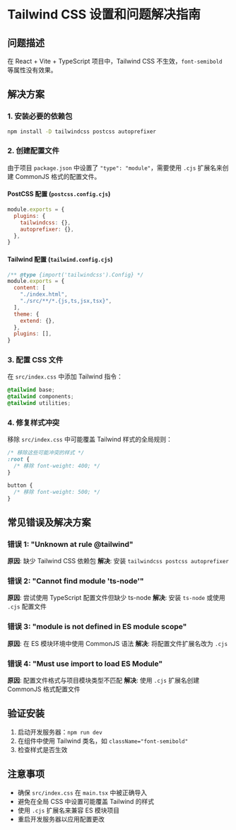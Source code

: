# Tailwind CSS 设置和问题解决指南

## 问题描述
在 React + Vite + TypeScript 项目中，Tailwind CSS 不生效，`font-semibold` 等属性没有效果。

## 解决方案

### 1. 安装必要的依赖包

```bash
npm install -D tailwindcss postcss autoprefixer
```

### 2. 创建配置文件

由于项目 `package.json` 中设置了 `"type": "module"`，需要使用 `.cjs` 扩展名来创建 CommonJS 格式的配置文件。

#### PostCSS 配置 (`postcss.config.cjs`)

```javascript
module.exports = {
  plugins: {
    tailwindcss: {},
    autoprefixer: {},
  },
}
```

#### Tailwind 配置 (`tailwind.config.cjs`)

```javascript
/** @type {import('tailwindcss').Config} */
module.exports = {
  content: [
    "./index.html",
    "./src/**/*.{js,ts,jsx,tsx}",
  ],
  theme: {
    extend: {},
  },
  plugins: [],
}
```

### 3. 配置 CSS 文件

在 `src/index.css` 中添加 Tailwind 指令：

```css
@tailwind base;
@tailwind components;
@tailwind utilities;
```

### 4. 修复样式冲突

移除 `src/index.css` 中可能覆盖 Tailwind 样式的全局规则：

```css
/* 移除这些可能冲突的样式 */
:root {
  /* 移除 font-weight: 400; */
}

button {
  /* 移除 font-weight: 500; */
}
```

## 常见错误及解决方案

### 错误 1: "Unknown at rule @tailwind"
**原因**: 缺少 Tailwind CSS 依赖包
**解决**: 安装 `tailwindcss postcss autoprefixer`

### 错误 2: "Cannot find module 'ts-node'"
**原因**: 尝试使用 TypeScript 配置文件但缺少 ts-node
**解决**: 安装 `ts-node` 或使用 `.cjs` 配置文件

### 错误 3: "module is not defined in ES module scope"
**原因**: 在 ES 模块环境中使用 CommonJS 语法
**解决**: 将配置文件扩展名改为 `.cjs`

### 错误 4: "Must use import to load ES Module"
**原因**: 配置文件格式与项目模块类型不匹配
**解决**: 使用 `.cjs` 扩展名创建 CommonJS 格式配置文件

## 验证安装

1. 启动开发服务器：`npm run dev`
2. 在组件中使用 Tailwind 类名，如 `className="font-semibold"`
3. 检查样式是否生效

## 注意事项

- 确保 `src/index.css` 在 `main.tsx` 中被正确导入
- 避免在全局 CSS 中设置可能覆盖 Tailwind 的样式
- 使用 `.cjs` 扩展名来兼容 ES 模块项目
- 重启开发服务器以应用配置更改 